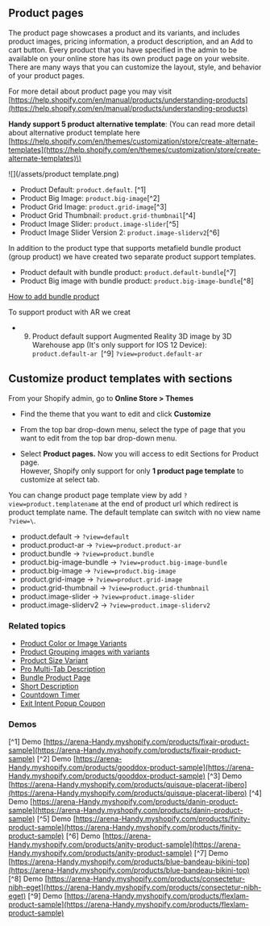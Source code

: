 ## Product pages

The product page showcases a product and its variants, and includes product images, pricing information, a product description, and an Add to cart button. Every product that you have specified in the admin to be available on your online store has its own product page on your website. There are many ways that you can customize the layout, style, and behavior of your product pages.

For more detail about product page you may visit [https://help.shopify.com/en/manual/products/understanding-products](https://help.shopify.com/en/manual/products/understanding-products)

**Handy support 5 product alternative template**: \(You can read more detail about alternative product template here [https://help.shopify.com/en/themes/customization/store/create-alternate-templates](https://help.shopify.com/en/themes/customization/store/create-alternate-templates)\)

![](/assets/product template.png)

* Product Default: `product.default`. [^1]
* Product Big Image: `product.big-image`[^2]
* Product Grid Image: `product.grid-image`[^3]
* Product Grid Thumbnail: `product.grid-thumbnail`[^4]
* Product Image Slider: `product.image-slider`[^5]
* Product Image Slider Version 2: `product.image-sliderv2`[^6]

In addition to the product type that supports metafield bundle product (group product) we have created two separate product support templates.

* Product default with bundle product: `product.default-bundle`[^7]
* Product Big image with bundle product: `product.big-image-bundle`[^8]

[How to add bundle product](/products/bundle-product-page.md)

To support product with AR we creat  
* 9. Product default support Augmented Reality 3D image by 3D Warehouse app (It's only support for IOS 12 Device\): `product.default-ar `[^9] `?view=product.default-ar` 




## Customize product templates with sections

From your Shopify admin, go to **Online Store &gt; Themes**

* Find the theme that you want to edit and click **Customize**

* From the top bar drop-down menu, select the type of page that you want to edit from the top bar drop-down menu.

* Select **Product pages.** Now you will access to edit Sections for Product page.  
  However, Shopify only support for only **1 product page template** to customize at select tab.

You can change product page template view by add `?view=product.templatename` at the end of product url which redirect is product template name.  The default template can switch with no view name `?view=\`.  

* product.default ->  `?view=default`
* product.product-ar -> `?view=product.product-ar`
* product.bundle -> `?view=product.bundle`
* product.big-image-bundle -> `?view=product.big-image-bundle`
* product.big-image -> `?view=product.big-image`
* product.grid-image -> `?view=product.grid-image`
* product.grid-thumbnail -> `?view=product.grid-thumbnail`
* product.image-slider -> `?view=product.image-slider`
* product.image-sliderv2 -> `?view=product.image-sliderv2`
 
### Related topics

* [Product Color or Image Variants](/products/product-color-variant.md)
* [Product Grouping images with variants](/products/product-grouping-images-with-variants.md)
* [Product Size Variant](/products/product-quantity-selector.md)
* [Pro Multi-Tab Description](/products/product-multi-tab-description.md)
* [Bundle Product Page](/products/bundle-product-page.md)
* [Short Description](/products/countdown-product.md)
* [Countdown Timer](/products/count-down-product.md)
* [Exit Intent Popup Coupon](/extensions/exit-intent-popup.md)

### Demos

[^1] Demo [https://arena-Handy.myshopify.com/products/fixair-product-sample](https://arena-Handy.myshopify.com/products/fixair-product-sample)
[^2] Demo [https://arena-Handy.myshopify.com/products/gooddox-product-sample](https://arena-Handy.myshopify.com/products/gooddox-product-sample)
[^3] Demo [https://arena-Handy.myshopify.com/products/quisque-placerat-libero](https://arena-Handy.myshopify.com/products/quisque-placerat-libero)
[^4] Demo [https://arena-Handy.myshopify.com/products/danin-product-sample](https://arena-Handy.myshopify.com/products/danin-product-sample)
[^5] Demo [https://arena-Handy.myshopify.com/products/finity-product-sample](https://arena-Handy.myshopify.com/products/finity-product-sample)
[^6] Demo [https://arena-Handy.myshopify.com/products/anity-product-sample](https://arena-Handy.myshopify.com/products/anity-product-sample)
[^7] Demo [https://arena-Handy.myshopify.com/products/blue-bandeau-bikini-top](https://arena-Handy.myshopify.com/products/blue-bandeau-bikini-top)
[^8] Demo [https://arena-Handy.myshopify.com/products/consectetur-nibh-eget](https://arena-Handy.myshopify.com/products/consectetur-nibh-eget)
[^9] Demo [https://arena-Handy.myshopify.com/products/flexlam-product-sample](https://arena-Handy.myshopify.com/products/flexlam-product-sample)






















